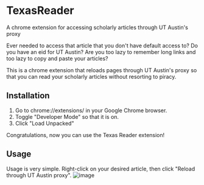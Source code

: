 # TexasReader
A chrome extension for accessing scholarly articles through UT Austin's proxy

Ever needed to access that article that you don't have default access to?
Do you have an eid for UT Austin?
Are you too lazy to remember long links and too lazy to copy and paste your articles?

This is a chrome extension that reloads pages through UT Austin's proxy so that you can read your scholarly articles without resorting to piracy. 

## Installation

1. Go to chrome://extensions/ in  your Google Chrome browser.
2. Toggle "Developer Mode" so that it is on. 
3. Click "Load Unpacked"

Congratulations, now you can use the Texas Reader extension! 

## Usage
Usage is very simple. Right-click on your desired article, then click "Reload through UT Austin proxy". 
![image](https://user-images.githubusercontent.com/32278047/112732808-32396800-8f0a-11eb-9531-4165519c3dda.png)
